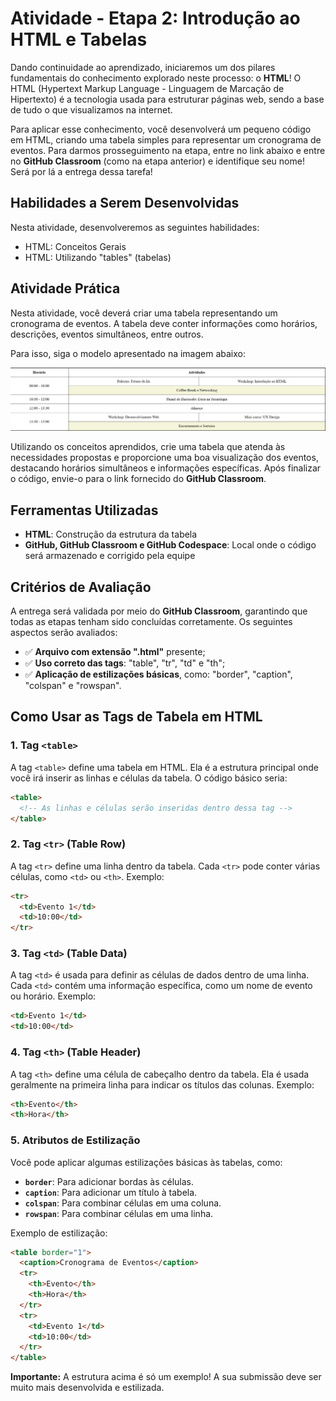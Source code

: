 
# Atividade - Etapa 2: Introdução ao HTML e Tabelas

Dando continuidade ao aprendizado, iniciaremos um dos pilares fundamentais do conhecimento explorado neste processo: o **HTML**! O HTML (Hypertext Markup Language - Linguagem de Marcação de Hipertexto) é a tecnologia usada para estruturar páginas web, sendo a base de tudo o que visualizamos na internet.

Para aplicar esse conhecimento, você desenvolverá um pequeno código em HTML, criando uma tabela simples para representar um cronograma de eventos. Para darmos prosseguimento na etapa, entre no link abaixo e entre no **GitHub Classroom** (como na etapa anterior) e identifique seu nome! Será por lá a entrega dessa tarefa!

## Habilidades a Serem Desenvolvidas

Nesta atividade, desenvolveremos as seguintes habilidades:

- HTML: Conceitos Gerais
- HTML: Utilizando "tables" (tabelas)



## Atividade Prática

Nesta atividade, você deverá criar uma tabela representando um cronograma de eventos. A tabela deve conter informações como horários, descrições, eventos simultâneos, entre outros.

Para isso, siga o modelo apresentado na imagem abaixo:

![Modelo de Tabela](.github/table.jpg)

Utilizando os conceitos aprendidos, crie uma tabela que atenda às necessidades propostas e proporcione uma boa visualização dos eventos, destacando horários simultâneos e informações específicas. Após finalizar o código, envie-o para o link fornecido do **GitHub Classroom**.

## Ferramentas Utilizadas

- **HTML**: Construção da estrutura da tabela
- **GitHub, GitHub Classroom e GitHub Codespace**: Local onde o código será armazenado e corrigido pela equipe

## Critérios de Avaliação

A entrega será validada por meio do **GitHub Classroom**, garantindo que todas as etapas tenham sido concluídas corretamente. Os seguintes aspectos serão avaliados:

- ✅ **Arquivo com extensão ".html"** presente;
- ✅ **Uso correto das tags**: "table", "tr", "td" e "th";
- ✅ **Aplicação de estilizações básicas**, como: "border", "caption", "colspan" e "rowspan".

## Como Usar as Tags de Tabela em HTML

### 1. **Tag `<table>`**

A tag `<table>` define uma tabela em HTML. Ela é a estrutura principal onde você irá inserir as linhas e células da tabela. O código básico seria:

```html
<table>
  <!-- As linhas e células serão inseridas dentro dessa tag -->
</table>
```

### 2. **Tag `<tr>` (Table Row)**

A tag `<tr>` define uma linha dentro da tabela. Cada `<tr>` pode conter várias células, como `<td>` ou `<th>`. Exemplo:

```html
<tr>
  <td>Evento 1</td>
  <td>10:00</td>
</tr>
```

### 3. **Tag `<td>` (Table Data)**

A tag `<td>` é usada para definir as células de dados dentro de uma linha. Cada `<td>` contém uma informação específica, como um nome de evento ou horário. Exemplo:

```html
<td>Evento 1</td>
<td>10:00</td>
```

### 4. **Tag `<th>` (Table Header)**

A tag `<th>` define uma célula de cabeçalho dentro da tabela. Ela é usada geralmente na primeira linha para indicar os títulos das colunas. Exemplo:

```html
<th>Evento</th>
<th>Hora</th>
```

### 5. **Atributos de Estilização**

Você pode aplicar algumas estilizações básicas às tabelas, como:

- **`border`**: Para adicionar bordas às células.
- **`caption`**: Para adicionar um título à tabela.
- **`colspan`**: Para combinar células em uma coluna.
- **`rowspan`**: Para combinar células em uma linha.

Exemplo de estilização:

```html
<table border="1">
  <caption>Cronograma de Eventos</caption>
  <tr>
    <th>Evento</th>
    <th>Hora</th>
  </tr>
  <tr>
    <td>Evento 1</td>
    <td>10:00</td>
  </tr>
</table>
```
**Importante:** A estrutura acima é só um exemplo! A sua submissão deve ser muito mais desenvolvida e estilizada.

